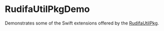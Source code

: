 # RudifaUtilPkgDemo

Demonstrates some of the Swift extensions offered by the [RudifaUtilPkg](https://github.com/rudifa/RudifaUtilPkg).
